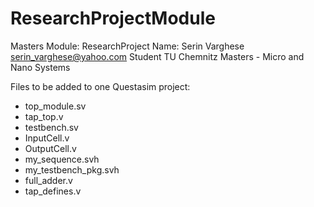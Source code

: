 # ResearchProjectModule
Masters Module: ResearchProject
Name: Serin Varghese
serin_varghese@yahoo.com
Student
TU Chemnitz
Masters - Micro and Nano Systems


Files to be added to one Questasim project:

- top_module.sv
- tap_top.v
- testbench.sv
- InputCell.v
- OutputCell.v
- my_sequence.svh
- my_testbench_pkg.svh
- full_adder.v
- tap_defines.v
